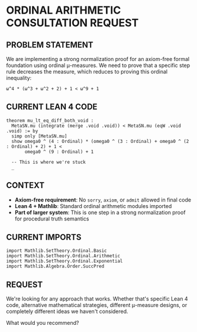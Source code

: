 # ORDINAL ARITHMETIC CONSULTATION REQUEST

## PROBLEM STATEMENT

We are implementing a strong normalization proof for an axiom-free formal foundation using ordinal μ-measures. We need to prove that a specific step rule decreases the measure, which reduces to proving this ordinal inequality:

```
ω^4 * (ω^3 + ω^2 + 2) + 1 < ω^9 + 1
```

## CURRENT LEAN 4 CODE

```lean
theorem mu_lt_eq_diff_both_void :
  MetaSN.mu (integrate (merge .void .void)) < MetaSN.mu (eqW .void .void) := by
  simp only [MetaSN.mu]
  show omega0 ^ (4 : Ordinal) * (omega0 ^ (3 : Ordinal) + omega0 ^ (2 : Ordinal) + 2) + 1 <
       omega0 ^ (9 : Ordinal) + 1
  
  -- This is where we're stuck
  _
```

## CONTEXT

- **Axiom-free requirement**: No `sorry`, `axiom`, or `admit` allowed in final code
- **Lean 4 + Mathlib**: Standard ordinal arithmetic modules imported
- **Part of larger system**: This is one step in a strong normalization proof for procedural truth semantics

## CURRENT IMPORTS
```lean
import Mathlib.SetTheory.Ordinal.Basic
import Mathlib.SetTheory.Ordinal.Arithmetic  
import Mathlib.SetTheory.Ordinal.Exponential
import Mathlib.Algebra.Order.SuccPred
```

## REQUEST

We're looking for any approach that works. Whether that's specific Lean 4 code, alternative mathematical strategies, different μ-measure designs, or completely different ideas we haven't considered.

What would you recommend?
